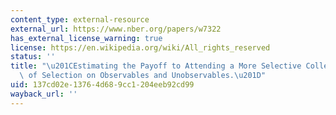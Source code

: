 ```yaml
---
content_type: external-resource
external_url: https://www.nber.org/papers/w7322
has_external_license_warning: true
license: https://en.wikipedia.org/wiki/All_rights_reserved
status: ''
title: "\u201CEstimating the Payoff to Attending a More Selective College: An Application\
  \ of Selection on Observables and Unobservables.\u201D"
uid: 137cd02e-1376-4d68-9cc1-204eeb92cd99
wayback_url: ''
---
```

